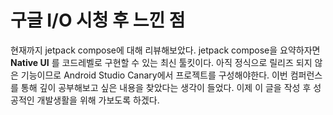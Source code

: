 # 구글 I/O 시청 후 느낀 점

현재까지 jetpack compose에 대해 리뷰해보았다. jetpack compose을 요약하자면 __Native UI__ 를 코드레벨로 구현할 수 있는 최신 툴킷이다. 아직 정식으로 릴리즈 되지 않은 기능이므로 Android Studio Canary에서 프로젝트를 구성해야한다. 이번 컴퍼런스를 통해 깊이 공부해보고 싶은 내용을 찾았다는 생각이 들었다. 이제 이 글을 작성 후 성공적인 개발생활을 위해 가보도록 하겠다.